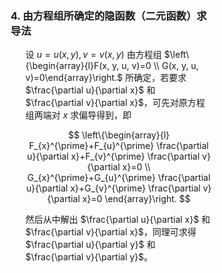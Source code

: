 <div style="float: left; width: 64%; padding: 1%;">

### 4. **由方程组所确定的隐函数（二元函数）求导法**

<ul>

设 $u=u(x, y), v=v(x, y)$ 由方程组 $\left\{\begin{array}{l}F(x, y, u, v)=0 \\ G(x, y, u, v)=0\end{array}\right.$ 所确定，若要求 $\frac{\partial u}{\partial x}$ 和 $\frac{\partial v}{\partial x}$，可先对原方程组两端对 $x$ 求偏导得到，即

$$
\left\{\begin{array}{l}
F_{x}^{\prime}+F_{u}^{\prime} \frac{\partial u}{\partial x}+F_{v}^{\prime} \frac{\partial v}{\partial x}=0 \\
G_{x}^{\prime}+G_{u}^{\prime} \frac{\partial u}{\partial x}+G_{v}^{\prime} \frac{\partial v}{\partial x}=0
\end{array}\right.
$$

然后从中解出 $\frac{\partial u}{\partial x}$ 和 $\frac{\partial v}{\partial x}$，同理可求得 $\frac{\partial u}{\partial y}$ 和 $\frac{\partial v}{\partial y}$。

</ul>

</div>
<div style="float: right; width: 26%; padding: 1%;">

</div>
<div style="clear: both;"></div>
